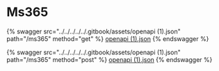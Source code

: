 # Ms365

{% swagger src="../../../../../.gitbook/assets/openapi (1).json" path="/ms365" method="get" %}
[openapi (1).json](<../../../../../.gitbook/assets/openapi (1).json>)
{% endswagger %}

{% swagger src="../../../../../.gitbook/assets/openapi (1).json" path="/ms365" method="post" %}
[openapi (1).json](<../../../../../.gitbook/assets/openapi (1).json>)
{% endswagger %}

